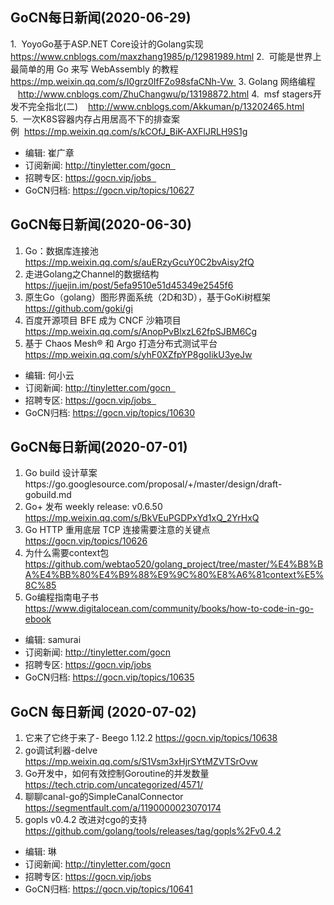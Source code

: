 ## GoCN每日新闻(2020-06-29)

1.  YoyoGo基于ASP.NET Core设计的Golang实现 https://www.cnblogs.com/maxzhang1985/p/12981989.html
2.  可能是世界上最简单的用 Go 来写 WebAssembly 的教程 https://mp.weixin.qq.com/s/I0grz0IfFZo98sfaCNh-Vw 
3. Golang 网络编程    http://www.cnblogs.com/ZhuChangwu/p/13198872.html
4.  msf stagers开发不完全指北(二)    http://www.cnblogs.com/Akkuman/p/13202465.html
5.  一次K8S容器内存占用居高不下的排查案例  https://mp.weixin.qq.com/s/kCOfJ_BiK-AXFlJRLH9S1g

- 编辑: 崔广章  
- 订阅新闻: http://tinyletter.com/gocn  
- 招聘专区: https://gocn.vip/jobs  
- GoCN归档: https://gocn.vip/topics/10627


## GoCN每日新闻(2020-06-30)

1. Go：数据库连接池 https://mp.weixin.qq.com/s/auERzyGcuY0C2bvAisy2fQ
2. 走进Golang之Channel的数据结构 https://juejin.im/post/5efa9510e51d45349e2545f6
3. 原生Go（golang）图形界面系统（2D和3D），基于GoKi树框架 https://github.com/goki/gi
4. 百度开源项目 BFE 成为 CNCF 沙箱项目 https://mp.weixin.qq.com/s/AnopPvBlxzL62fpSJBM6Cg
5. 基于 Chaos Mesh® 和 Argo 打造分布式测试平台 https://mp.weixin.qq.com/s/yhF0XZfpYP8goIikU3yeJw

- 编辑: 何小云
- 订阅新闻: http://tinyletter.com/gocn  
- 招聘专区: https://gocn.vip/jobs  
- GoCN归档: https://gocn.vip/topics/10630


## GoCN每日新闻(2020-07-01)

1. Go build 设计草案https://go.googlesource.com/proposal/+/master/design/draft-gobuild.md
2. Go+ 发布 weekly release: v0.6.50 https://mp.weixin.qq.com/s/BkVEuPGDPxYd1xQ_2YrHxQ
3. Go HTTP 重用底层 TCP 连接需要注意的关键点 https://gocn.vip/topics/10626
4. 为什么需要context包 https://github.com/webtao520/golang_project/tree/master/%E4%B8%BA%E4%BB%80%E4%B9%88%E9%9C%80%E8%A6%81context%E5%8C%85
5. Go编程指南电子书 https://www.digitalocean.com/community/books/how-to-code-in-go-ebook

- 编辑: samurai
- 订阅新闻: http://tinyletter.com/gocn  
- 招聘专区: https://gocn.vip/jobs  
- GoCN归档: https://gocn.vip/topics/10635

## GoCN 每日新闻 (2020-07-02)

1. 它来了它终于来了- Beego 1.12.2 https://gocn.vip/topics/10638
2. go调试利器-delve https://mp.weixin.qq.com/s/S1Vsm3xHjrSYtMZVTSrOvw
3. Go开发中，如何有效控制Goroutine的并发数量 https://tech.ctrip.com/uncategorized/4571/
4. 聊聊canal-go的SimpleCanalConnector https://segmentfault.com/a/1190000023070174
5. gopls v0.4.2 改进对cgo的支持 https://github.com/golang/tools/releases/tag/gopls%2Fv0.4.2

- 编辑: 琳 
- 订阅新闻: http://tinyletter.com/gocn
- 招聘专区: https://gocn.vip/jobs
- GoCN归档: https://gocn.vip/topics/10641
